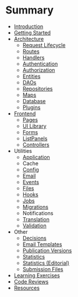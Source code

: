 # Summary

* [Introduction](.)
* [Getting Started](./getting-started)
* [Architecture](./architecture)
  * [Request Lifecycle](./architecture-request)
  * [Routes](./architecture-routes)
  * [Handlers](./architecture-handlers)
  * [Authentication](./architecture-authentication)
  * [Authorization](./architecture-authorization)
  * [Entities](./architecture-entities)
  * [DAOs](./architecture-daos)
  * [Repositories](./architecture-repositories)
  * [Maps](./architecture-maps)
  * [Database](./architecture-database)
  * [Plugins](./architecture-plugins)
* [Frontend](./frontend)
  * [Pages](./frontend-pages)
  * [UI Library](./frontend-ui-library)
  * [Forms](./frontend-forms)
  * [ListPanels](./frontend-list-panels)
  * [Controllers](./frontend-controllers)
* Utilities
  * [Application](./utilities-application)
  * Cache
  * [Config](./utilities-config)
  * [Email](./utilities-email)
  * [Events](./utilities-events)
  * [Files](./utilities-files)
  * [Hooks](./utilities-hooks)
  * [Jobs](./utilities-jobs)
  * [Migrations](./utilities-migrations)
  * Notifications
  * [Translation](./utilities-translation)
  * [Validation](./utilities-validation)
* Other
  * [Decisions](./decisions)
  * [Email Templates](./email-templates)
  * [Publication Versions](./publication-versions)
  * [Statistics](./statistics)
  * [Statistics (Editorial)](./statistics-editorial)
  * [Submission Files](./submission-files)
* [Learning Exercises](./exercises/)
* [Code Reviews](./codereviews)
* [Resources](./resources)
